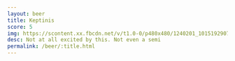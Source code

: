 ```yaml
---
layout: beer
title: Keptinis
score: 5
img: https://scontent.xx.fbcdn.net/v/t1.0-0/p480x480/1240201_10151929073793745_2035177594_n.jpg?oh=a34a36499f21548b597ee5b6a0e2f7a4&oe=5912465A
desc: Not at all excited by this. Not even a semi
permalink: /beer/:title.html
---
```

